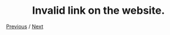 <h1 align="center">Invalid link on the website.</h1>

[Previous](https://github.com/alithecodeguy/articles/blob/main/OAuth/OAuth%202.0%20Simplified/04%20Server-Side%20Apps/04%20User%20Experience%20Considerations/UserExperienceConsiderations_en.md "Previous")
/
[Next](https://github.com/alithecodeguy/articles/blob/main/OAuth/OAuth%202.0%20Simplified/05%20Single-Page%20Apps/Single-PageApps_en.md "Next")
